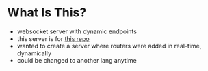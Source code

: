 # What Is This?
- websocket server with dynamic endpoints
- this server is for <a href='https://github.com/vientoeste/BLOKUS-SvelteKit'>this repo</a>
- wanted to create a server where routers were added in real-time, dynamically
- could be changed to another lang anytime